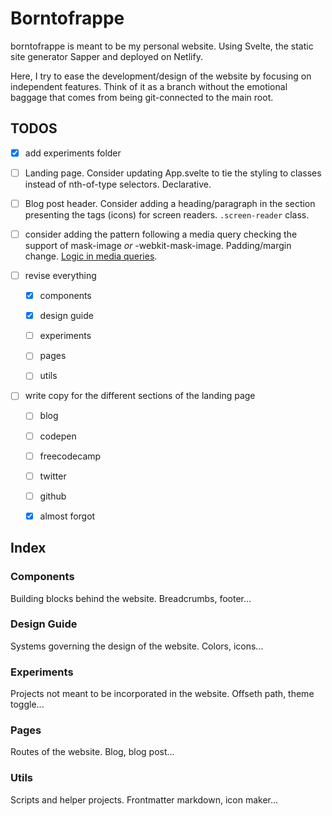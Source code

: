 # Borntofrappe

borntofrappe is meant to be my personal website. Using Svelte, the static site generator Sapper and deployed on Netlify.

Here, I try to ease the development/design of the website by focusing on independent features. Think of it as a branch without the emotional baggage that comes from being git-connected to the main root.

## TODOS

- [x] add experiments folder

- [ ] Landing page. Consider updating App.svelte to tie the styling to classes instead of nth-of-type selectors. Declarative.

- [ ] Blog post header. Consider adding a heading/paragraph in the section presenting the tags (icons) for screen readers. `.screen-reader` class.

- [ ] consider adding the pattern following a media query checking the support of mask-image _or_ -webkit-mask-image. Padding/margin change. [Logic in media queries](https://css-tricks.com/logic-in-media-queries/).

- [ ] revise everything

  - [x] components

  - [x] design guide

  - [ ] experiments

  - [ ] pages

  - [ ] utils

- [ ] write copy for the different sections of the landing page

  - [ ] blog

  - [ ] codepen

  - [ ] freecodecamp

  - [ ] twitter

  - [ ] github

  - [x] almost forgot

## Index

### Components

Building blocks behind the website. Breadcrumbs, footer...

### Design Guide

Systems governing the design of the website. Colors, icons...

### Experiments

Projects not meant to be incorporated in the website. Offseth path, theme toggle...

### Pages

Routes of the website. Blog, blog post...

### Utils

Scripts and helper projects. Frontmatter markdown, icon maker...
